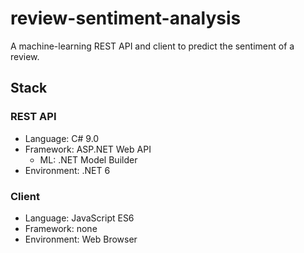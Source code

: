 # review-sentiment-analysis

A machine-learning REST API and client to predict the sentiment of a review.

## Stack
### REST API
- Language: C# 9.0
- Framework: ASP.NET Web API
  - ML: .NET Model Builder
- Environment: .NET 6
### Client
- Language: JavaScript ES6
- Framework: none
- Environment: Web Browser
